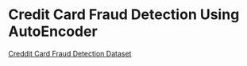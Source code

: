 # Credit Card Fraud Detection Using AutoEncoder

[Creddit Card Fraud Detection Dataset](https://www.kaggle.com/mlg-ulb/creditcardfraud/download)
